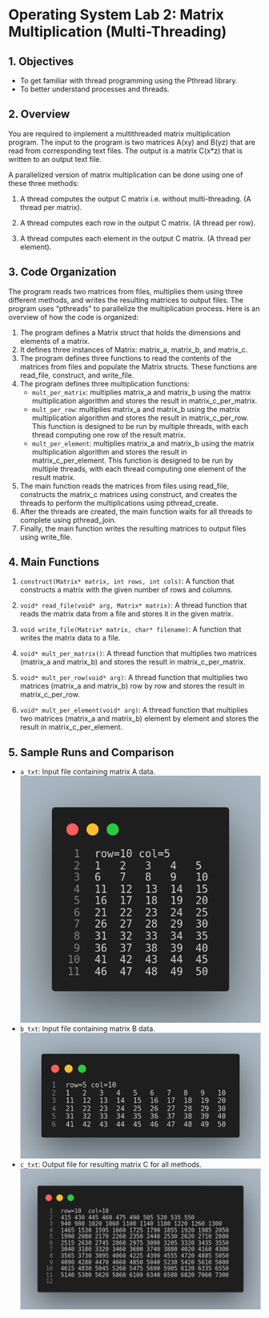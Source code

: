 
# Operating System Lab 2: Matrix Multiplication (Multi-Threading)


## 1. Objectives
- To get familiar with thread programming using the Pthread library.
- To better understand processes and threads.

## 2. Overview
You are required to implement a multithreaded matrix multiplication program. The input to the program is two matrices A(xy) and B(yz) that are read from corresponding text files. The output is a matrix C(x*z) that is written to an output text file.

A parallelized version of matrix multiplication can be done using one of these three methods:
1. A thread computes the output C matrix i.e. without multi-threading. (A thread per matrix).

2. A thread computes each row in the output C matrix. (A thread per row).
3. A thread computes each element in the output C matrix. (A thread per element).

## 3. Code Organization
The program reads two matrices from files, multiplies them using three different methods, and writes the resulting matrices to output files. The program uses “pthreads” to parallelize the multiplication process. Here is an overview of how the code is organized:

1. The program defines a Matrix struct that holds the dimensions and elements of a matrix.
2. It defines three instances of Matrix: matrix_a, matrix_b, and matrix_c.
3. The program defines three functions to read the contents of the matrices from files and populate the Matrix structs. These functions are read_file, construct, and write_file.
4. The program defines three multiplication functions:
   - `mult_per_matrix`: multiplies matrix_a and matrix_b using the matrix multiplication algorithm and stores the result in matrix_c_per_matrix.
   - `mult_per_row`: multiplies matrix_a and matrix_b using the matrix multiplication algorithm and stores the result in matrix_c_per_row. This function is designed to be run by multiple threads, with each thread computing one row of the result matrix.
   - `mult_per_element`: multiplies matrix_a and matrix_b using the matrix multiplication algorithm and stores the result in matrix_c_per_element. This function is designed to be run by multiple threads, with each thread computing one element of the result matrix.
5. The main function reads the matrices from files using read_file, constructs the matrix_c matrices using construct, and creates the threads to perform the multiplications using pthread_create.
6. After the threads are created, the main function waits for all threads to complete using pthread_join.
7. Finally, the main function writes the resulting matrices to output files using write_file.

## 4. Main Functions
1. `construct(Matrix* matrix, int rows, int cols)`: A function that constructs a matrix with the given number of rows and columns.

2. `void* read_file(void* arg, Matrix* matrix)`: A thread function that reads the matrix data from a file and stores it in the given matrix.

3. `void write_file(Matrix* matrix, char* filename)`: A function that writes the matrix data to a file.

4. `void* mult_per_matrix()`: A thread function that multiplies two matrices (matrix_a and matrix_b) and stores the result in matrix_c_per_matrix.

5. `void* mult_per_row(void* arg)`: A thread function that multiplies two matrices (matrix_a and matrix_b) row by row and stores the result in matrix_c_per_row.

6. `void* mult_per_element(void* arg)`: A thread function that multiplies two matrices (matrix_a and matrix_b) element by element and stores the result in matrix_c_per_element.

## 5. Sample Runs and Comparison
- `a_txt`: Input file containing matrix A data.  
![](Screens/a_txt.png)
- `b_txt`: Input file containing matrix B data. 
![](Screens/b_txt.png)
- `c_txt`: Output file for resulting matrix C for all methods. 
![](Screens/c_txt.png)

